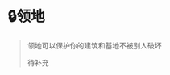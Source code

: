 # 🔒领地

> 领地可以保护你的建筑和基地不被别人破坏
>
> 待补充

<!-- ## 领地的基础设置

> 合理的设置领地权限，让自己的领地更加安全！

### 如何创建领地

- 使用木锄，左键选择领地的第一个点，右键选择领地的第二个点，最后使用命令`/res create <领地名称>`即可创建领地
- 选取点必须为领地空间的对角线

### 如何设置领地权限

- 使用命令`/res padd <玩家名称>`即可授权您所信任的玩家使用地皮的权限
- 使用命令`/res pdel <玩家名称>`即可删除领地中授权过的玩家
- 使用指令`/res set`可以打开领地权限面板，在面板可以设置领地中所有人的权限	

### 如何设置单个玩家的权限

- 您可以使用`/res pset <领地名称> <玩家游戏名> <权限名称> true/false`对单个玩家的单个权限进行设置

### 如何移除领地

- 使用命令`/res remove <领地名字>`移除您的领地
- 输入命令后会看到红色提示要求您输入`/res confirm`输入这个指令以确认执行移除，随后领地才会真正的被移除！

### 如何提升领地范围和数量

- 在服务器商店中点击特殊物品即可消耗次元币购买对应的领地范围与数量

### 不合理的领地

- 大面积圈地且未进行建设的领地是违规的
- 请合理规划领地范围，圈多大用多大

- 违规领地将联系领地所有者进行沟通处理 -->
